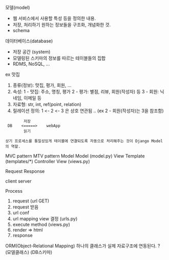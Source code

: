모델(model)
 - 웹 서비스에서 사용할 특성 등을 정의한 내용. 
 - 저장, 처리하기 원하는 정보들을 구조화, 개념화한 것. 
 - schema 
 
데이터베이스(database)
 - 저장 공간 (system)
 - 모델링된 스키마의 정보를 따르는 테이블들의 집합
 - RDMS, NoSQL, ... 
 
 ex 맛집
 1) 종류(정보): 맛집, 평가, 회원, ... 
 2) 속성: 
    1 - 맛집: 주소, 명칭, 평가 
    2 - 평가: 별점, 리뷰, 회원(작성자) 등 
    3 - 회원: 닉네임, 이메일 등
 3) 자료형: str, int, ref(point, relation)
 4) 릴레이션 정의: 1 <- 2 <- 3 은 상호 연관됨 .. (ex 2 - 회원(작성자)는 3을 참조함)
 
 
```
        저장
 DB    <=====>    webApp
        읽기

상기 프로세스를 통일성있게 테이블에 연결되도록 자동으로 처리해주는 것이 Django Model의 역할. 
```




MVC pattern             MTV pattern
Model                   Model (model.py)
View                    Template (templates/*)
Controller              View (views.py)


Request                 Response

client                  server

Process
1) request (url GET)
2) request 받음
3) url conf
4) url mapping view 결정 (urls.py)
5) execute method (views.py) 
6) render => html
7) response



ORM(Object-Relational Mapping)
하나의 클래스가 실제 자료구조에 연동된다. ?
(모델클래스)    (DB스키마)

